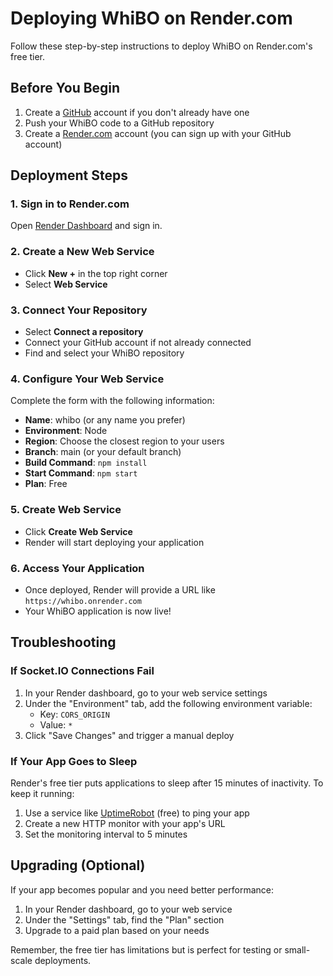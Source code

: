 # Deploying WhiBO on Render.com

Follow these step-by-step instructions to deploy WhiBO on Render.com's free tier.

## Before You Begin

1. Create a [GitHub](https://github.com) account if you don't already have one
2. Push your WhiBO code to a GitHub repository
3. Create a [Render.com](https://render.com) account (you can sign up with your GitHub account)

## Deployment Steps

### 1. Sign in to Render.com

Open [Render Dashboard](https://dashboard.render.com) and sign in.

### 2. Create a New Web Service

- Click **New +** in the top right corner
- Select **Web Service**

### 3. Connect Your Repository

- Select **Connect a repository**
- Connect your GitHub account if not already connected
- Find and select your WhiBO repository

### 4. Configure Your Web Service

Complete the form with the following information:

- **Name**: whibo (or any name you prefer)
- **Environment**: Node
- **Region**: Choose the closest region to your users
- **Branch**: main (or your default branch)
- **Build Command**: `npm install`
- **Start Command**: `npm start`
- **Plan**: Free

### 5. Create Web Service

- Click **Create Web Service**
- Render will start deploying your application

### 6. Access Your Application

- Once deployed, Render will provide a URL like `https://whibo.onrender.com`
- Your WhiBO application is now live!

## Troubleshooting

### If Socket.IO Connections Fail

1. In your Render dashboard, go to your web service settings
2. Under the "Environment" tab, add the following environment variable:
   - Key: `CORS_ORIGIN`
   - Value: `*`
3. Click "Save Changes" and trigger a manual deploy

### If Your App Goes to Sleep

Render's free tier puts applications to sleep after 15 minutes of inactivity. To keep it running:

1. Use a service like [UptimeRobot](https://uptimerobot.com) (free) to ping your app
2. Create a new HTTP monitor with your app's URL
3. Set the monitoring interval to 5 minutes

## Upgrading (Optional)

If your app becomes popular and you need better performance:

1. In your Render dashboard, go to your web service
2. Under the "Settings" tab, find the "Plan" section
3. Upgrade to a paid plan based on your needs

Remember, the free tier has limitations but is perfect for testing or small-scale deployments.
